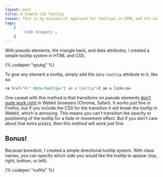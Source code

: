 ```yaml
---
layout: post
title: A Simple CSS Tooltip
teaser: This is my minimalist approach for tooltips in HTML and CSS only.
tags:
    [
        'Code Snippets',
    ]
---
```


With pseudo elements, the triangle hack, and data attributes, I created a simple tooltip system in HTML and CSS.

{% codepen "qzukg" %}

To give any element a tooltip, simply add the `data-tooltip` attribute to it, like so:

```html
<a href="#!" data-tooltip="I am a tooltip">I am a link</a>
```

One caveat with this method is that transitions on pseudo elements [don’t quite work right](http://css-tricks.com/transitions-and-animations-on-css-generated-content/) in Webkit browsers (Chrome, Safari). It works just fine in Firefox, but if you include the CSS for the transition it will break the tooltip in Webkit, which is annoying. This means you can’t transition the opacity or positioning of the tooltip for a fade or movement effect. But if you don’t care about that extra pizazz, then this method will work just fine.

## Bonus!

Because boredom, I created a simple directional tooltip system. With class names, you can specify which side you would like the tooltip to appear (top, right, bottom, or left).

{% codepen "nufHz" %}
